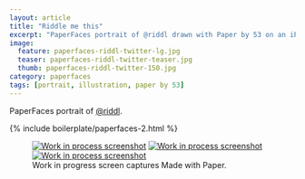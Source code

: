 ```yaml
---
layout: article
title: "Riddle me this"
excerpt: "PaperFaces portrait of @riddl drawn with Paper by 53 on an iPad."
image: 
  feature: paperfaces-riddl-twitter-lg.jpg
  teaser: paperfaces-riddl-twitter-teaser.jpg
  thumb: paperfaces-riddl-twitter-150.jpg
category: paperfaces
tags: [portrait, illustration, paper by 53]
---
```


PaperFaces portrait of [@riddl](http://twitter.com/riddl).

{% include boilerplate/paperfaces-2.html %}

<figure class="third">
  <a href="{{ site.url }}/images/paperfaces-riddl-process-1-lg.jpg"><img src="{{ site.url }}/images/paperfaces-riddl-process-1-600.jpg" alt="Work in process screenshot"></a>
  <a href="{{ site.url }}/images/paperfaces-riddl-process-2-lg.jpg"><img src="{{ site.url }}/images/paperfaces-riddl-process-2-600.jpg" alt="Work in process screenshot"></a>
  <a href="{{ site.url }}/images/paperfaces-riddl-process-3-lg.jpg"><img src="{{ site.url }}/images/paperfaces-riddl-process-3-600.jpg" alt="Work in process screenshot"></a>
  <figcaption>Work in progress screen captures Made with Paper.</figcaption>
</figure>